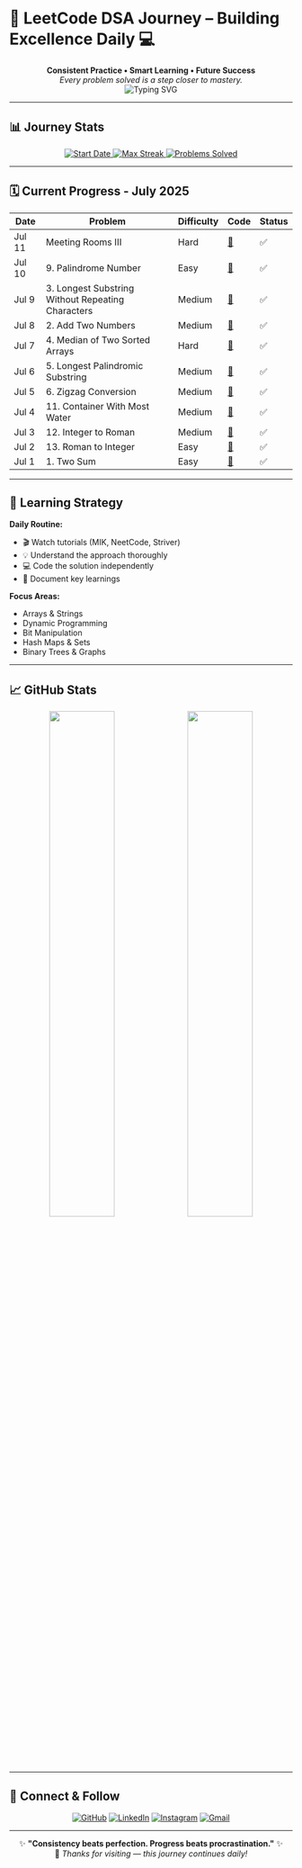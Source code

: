 # 🚀 LeetCode DSA Journey – Building Excellence Daily 💻

<div align="center">
  <b>Consistent Practice • Smart Learning • Future Success</b><br/>
  <i>Every problem solved is a step closer to mastery.</i>
</div>

<div align="center">
  <img src="https://readme-typing-svg.demolab.com?font=Fira+Code&duration=3000&pause=500&center=true&vCenter=true&width=435&lines=DSA+Warrior+Mode+ON;Learning+1+Problem+at+a+Time;Coding+Consistency+%3D+Confidence;Future+SDE+%3D+Loading...100%25" alt="Typing SVG" />
</div>

---

## 📊 Journey Stats

<div align="center">
  <a href="#">
    <img src="https://img.shields.io/badge/🗓%20Started-March%2022,%202025-8A2BE2?style=for-the-badge" alt="Start Date"/>
  </a>
  <a href="#">
    <img src="https://img.shields.io/badge/🔥%20Max%20Streak-51%20Days-FF4500?style=for-the-badge" alt="Max Streak"/>
  </a>
  <a href="#">
    <img src="https://img.shields.io/badge/✅%20Problems%20Solved-102+-00C853?style=for-the-badge" alt="Problems Solved"/>
  </a>
</div>

---

## 🗓️ Current Progress - July 2025

| Date | Problem | Difficulty | Code | Status |
|------|---------|------------|------|--------|
| Jul 11 | Meeting Rooms III | Hard | [📝](https://rentry.co/naitik-reverse-integer) | ✅ |
| Jul 10 | 9. Palindrome Number | Easy | [📝](https://rentry.co/naitik-palindrome-number) | ✅ |
| Jul 9 | 3. Longest Substring Without Repeating Characters | Medium | [📝](https://rentry.co/naitik-longest-substring) | ✅ |
| Jul 8 | 2. Add Two Numbers | Medium | [📝](https://rentry.co/naitik-add-two-numbers) | ✅ |
| Jul 7 | 4. Median of Two Sorted Arrays | Hard | [📝](https://rentry.co/naitik-median-arrays) | ✅ |
| Jul 6 | 5. Longest Palindromic Substring | Medium | [📝](https://rentry.co/naitik-longest-palindrome) | ✅ |
| Jul 5 | 6. Zigzag Conversion | Medium | [📝](https://rentry.co/naitik-zigzag-conversion) | ✅ |
| Jul 4 | 11. Container With Most Water | Medium | [📝](https://rentry.co/naitik-container-water) | ✅ |
| Jul 3 | 12. Integer to Roman | Medium | [📝](https://rentry.co/naitik-integer-roman) | ✅ |
| Jul 2 | 13. Roman to Integer | Easy | [📝](https://rentry.co/naitik-roman-integer) | ✅ |
| Jul 1 | 1. Two Sum | Easy | [📝](https://rentry.co/naitik-two-sum) | ✅ |

---

## 🎯 Learning Strategy

**Daily Routine:**
- 🎬 Watch tutorials (MIK, NeetCode, Striver)
- 💡 Understand the approach thoroughly
- 💻 Code the solution independently
- 📝 Document key learnings

**Focus Areas:**
- Arrays & Strings
- Dynamic Programming
- Bit Manipulation
- Hash Maps & Sets
- Binary Trees & Graphs

---

## 📈 GitHub Stats

<div align="center">
  <img src="https://github-readme-stats.vercel.app/api?username=NAITIK-builds&show_icons=true&theme=tokyonight&hide_border=true" width="48%"/>
  <img src="https://github-readme-streak-stats.herokuapp.com/?user=NAITIK-builds&theme=tokyonight&hide_border=true" width="48%"/>
</div>

---

## 🔗 Connect & Follow

<div align="center">

[![GitHub](https://img.shields.io/badge/GitHub-000?style=for-the-badge&logo=github&logoColor=white)](https://github.com/NAITIK-builds)
[![LinkedIn](https://img.shields.io/badge/LinkedIn-0A66C2?style=for-the-badge&logo=linkedin&logoColor=white)](https://www.linkedin.com/in/naitik-vishwakarma-9b78b8324/)
[![Instagram](https://img.shields.io/badge/Instagram-E1306C?style=for-the-badge&logo=instagram&logoColor=white)](https://www.instagram.com/theuttamx)
[![Gmail](https://img.shields.io/badge/Gmail-D14836?style=for-the-badge&logo=gmail&logoColor=white)](mailto:naitikwebdev001@gmail.com)

</div>

---

<p align="center">
  ✨ <b>"Consistency beats perfection. Progress beats procrastination."</b> ✨<br/>
  💪 <i>Thanks for visiting — this journey continues daily!</i>
</p>